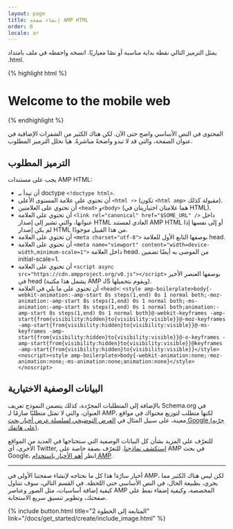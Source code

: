 ```yaml
---
layout: page
title: إنشاء صفحة AMP HTML
order: 0
locale: ar
---
```


يمثل الترميز التالي نقطة بداية مناسبة أو نصًا معياريًا.
انسخه واحفظه في ملف بامتداد ‎.html.

{% highlight html %}
<!doctype html>
<html amp lang="en">
  <head>
    <meta charset="utf-8">
    <title>Hello, AMPs</title>
    <link rel="canonical" href="http://example.ampproject.org/article-metadata.html" />
    <meta name="viewport" content="width=device-width,minimum-scale=1,initial-scale=1">
    <script type="application/ld+json">
      {
        "@context": "http://schema.org",
        "@type": "NewsArticle",
        "headline": "Open-source framework for publishing content",
        "datePublished": "2015-10-07T12:02:41Z",
        "image": [
          "logo.jpg"
        ]
      }
    </script>
    <style amp-boilerplate>body{-webkit-animation:-amp-start 8s steps(1,end) 0s 1 normal both;-moz-animation:-amp-start 8s steps(1,end) 0s 1 normal both;-ms-animation:-amp-start 8s steps(1,end) 0s 1 normal both;animation:-amp-start 8s steps(1,end) 0s 1 normal both}@-webkit-keyframes -amp-start{from{visibility:hidden}to{visibility:visible}}@-moz-keyframes -amp-start{from{visibility:hidden}to{visibility:visible}}@-ms-keyframes -amp-start{from{visibility:hidden}to{visibility:visible}}@-o-keyframes -amp-start{from{visibility:hidden}to{visibility:visible}}@keyframes -amp-start{from{visibility:hidden}to{visibility:visible}}</style><noscript><style amp-boilerplate>body{-webkit-animation:none;-moz-animation:none;-ms-animation:none;animation:none}</style></noscript>
    <script async src="https://cdn.ampproject.org/v0.js"></script>
  </head>
  <body>
    <h1>Welcome to the mobile web</h1>
  </body>
</html>
{% endhighlight %}

المحتوى في النص الأساسي واضح حتى الآن. لكن هناك الكثير من الشفرات الإضافية في عنوان الصفحة، والتي قد لا تبدو واضحةً مباشرةً. هيا نحلل الترميز المطلوب.

## الترميز المطلوب

يجب على مستندات AMP HTML:

  - أن تبدأ بـ doctype `<!doctype html>`.
  - أن تحتوي على علامة المستوى الأعلى `<html ⚡>` (تكون `<html amp>` مقبولة كذلك).
  - أن تحتوي على العلامتين `<head>` و`<body>` (هما علامتان اختياريتان في HTML).
  - أن تحتوي على العلامة `<link rel="canonical" href="$SOME_URL" />` داخل عنوانها، والتي تشير إلى إصدار HTML العادي لمستند AMP HTML أو إلى نفسها إذا لم يكن إصدار HTML من هذا القبيل موجودًا.
  - أن تحتوي على العلامة `<meta charset="utf-8">` بوصفها التابع الأول للعلامة head.
  - أن تحتوي على العلامة `<meta name="viewport" content="width=device-width,minimum-scale=1">` داخل العلامة head. من الموصى به أيضًا تضمين initial-scale=1.
  - أن تحتوي على العلامة `<script async src="https://cdn.ampproject.org/v0.js"></script>` بوصفها العنصر الأخير في head (يشمل هذا مكتبة AMP JS ويقوم بتحميلها).
  - أن تحتوي على ما يلي في العلامة `<head>`:
    `<style amp-boilerplate>body{-webkit-animation:-amp-start 8s steps(1,end) 0s 1 normal both;-moz-animation:-amp-start 8s steps(1,end) 0s 1 normal both;-ms-animation:-amp-start 8s steps(1,end) 0s 1 normal both;animation:-amp-start 8s steps(1,end) 0s 1 normal both}@-webkit-keyframes -amp-start{from{visibility:hidden}to{visibility:visible}}@-moz-keyframes -amp-start{from{visibility:hidden}to{visibility:visible}}@-ms-keyframes -amp-start{from{visibility:hidden}to{visibility:visible}}@-o-keyframes -amp-start{from{visibility:hidden}to{visibility:visible}}@keyframes -amp-start{from{visibility:hidden}to{visibility:visible}}</style><noscript><style amp-boilerplate>body{-webkit-animation:none;-moz-animation:none;-ms-animation:none;animation:none}</style></noscript>`

## البيانات الوصفية الاختيارية

بالإضافة إلى المتطلبات المجرّدة، كذلك يتضمن النموذج تعريف Schema.org في العنوان، والتي لا تمثل متطلبًا صارمًا لـ AMP، لكنها متطلب لتوزيع محتواك في مواقع معينة، على سبيل المثال في [العرض التوضيحي لسلسلة عرض أخبار بحث Google (جرّبه على هاتفك)](https://g.co/ampdemo).

للتعرّف على المزيد بشأن كل البيانات الوصفية التي ستحتاجها في العديد من المواقع الأخرى، أي Twitter, [استكشف نماذجنا](https://github.com/ampproject/amphtml/tree/master/examples/metadata-examples). للتعرّف بصفة خاصة على AMP في بحث Google، انظر [أهم الأخبار باستخدام AMP](https://developers.google.com/structured-data/carousels/top-stories).

<hr>

أخبار سارّة! هذا كل ما نحتاجه لإنشاء صفحتنا الأولى في AMP، لكن ليس هناك الكثير مما يجري، بطبيعة الحال، في النص الأساسي حتى اللحظة. في القسم التالي، سوف نتناول كيفية إضافة أساسيات، مثل الصور وعناصر AMP المخصصة، وكيفية إضفاء نمط على صفحتك، وتطوير تنسيق سريع الاستجابة.

{% include button.html title="المتابعة إلى الخطوة 2" link="/docs/get_started/create/include_image.html" %}
